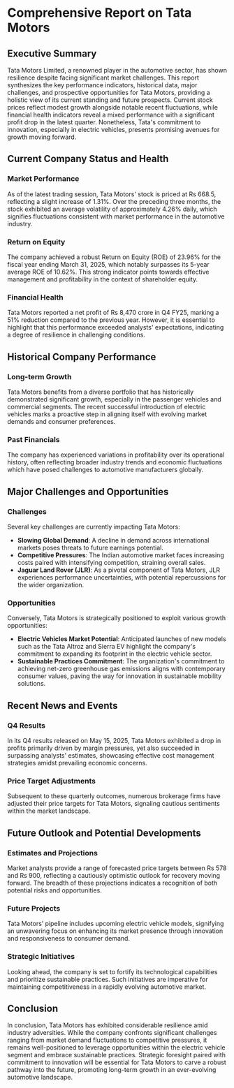 # Comprehensive Report on Tata Motors

## Executive Summary 

Tata Motors Limited, a renowned player in the automotive sector, has shown resilience despite facing significant market challenges. This report synthesizes the key performance indicators, historical data, major challenges, and prospective opportunities for Tata Motors, providing a holistic view of its current standing and future prospects. Current stock prices reflect modest growth alongside notable recent fluctuations, while financial health indicators reveal a mixed performance with a significant profit drop in the latest quarter. Nonetheless, Tata's commitment to innovation, especially in electric vehicles, presents promising avenues for growth moving forward.

## Current Company Status and Health

### Market Performance
As of the latest trading session, Tata Motors' stock is priced at Rs 668.5, reflecting a slight increase of 1.31%. Over the preceding three months, the stock exhibited an average volatility of approximately 4.26% daily, which signifies fluctuations consistent with market performance in the automotive industry.

### Return on Equity
The company achieved a robust Return on Equity (ROE) of 23.96% for the fiscal year ending March 31, 2025, which notably surpasses its 5-year average ROE of 10.62%. This strong indicator points towards effective management and profitability in the context of shareholder equity.

### Financial Health
Tata Motors reported a net profit of Rs 8,470 crore in Q4 FY25, marking a 51% reduction compared to the previous year. However, it is essential to highlight that this performance exceeded analysts' expectations, indicating a degree of resilience in challenging conditions.

## Historical Company Performance

### Long-term Growth
Tata Motors benefits from a diverse portfolio that has historically demonstrated significant growth, especially in the passenger vehicles and commercial segments. The recent successful introduction of electric vehicles marks a proactive step in aligning itself with evolving market demands and consumer preferences.

### Past Financials
The company has experienced variations in profitability over its operational history, often reflecting broader industry trends and economic fluctuations which have posed challenges to automotive manufacturers globally.

## Major Challenges and Opportunities

### Challenges
Several key challenges are currently impacting Tata Motors:
- **Slowing Global Demand**: A decline in demand across international markets poses threats to future earnings potential.
- **Competitive Pressures**: The Indian automotive market faces increasing costs paired with intensifying competition, straining overall sales.
- **Jaguar Land Rover (JLR)**: As a pivotal component of Tata Motors, JLR experiences performance uncertainties, with potential repercussions for the wider organization.

### Opportunities
Conversely, Tata Motors is strategically positioned to exploit various growth opportunities:
- **Electric Vehicles Market Potential**: Anticipated launches of new models such as the Tata Altroz and Sierra EV highlight the company's commitment to expanding its footprint in the electric vehicle sector.
- **Sustainable Practices Commitment**: The organization's commitment to achieving net-zero greenhouse gas emissions aligns with contemporary consumer values, paving the way for innovation in sustainable mobility solutions.

## Recent News and Events

### Q4 Results
In its Q4 results released on May 15, 2025, Tata Motors exhibited a drop in profits primarily driven by margin pressures, yet also succeeded in surpassing analysts' estimates, showcasing effective cost management strategies amidst prevailing economic concerns.

### Price Target Adjustments
Subsequent to these quarterly outcomes, numerous brokerage firms have adjusted their price targets for Tata Motors, signaling cautious sentiments within the market landscape.

## Future Outlook and Potential Developments

### Estimates and Projections
Market analysts provide a range of forecasted price targets between Rs 578 and Rs 900, reflecting a cautiously optimistic outlook for recovery moving forward. The breadth of these projections indicates a recognition of both potential risks and opportunities.

### Future Projects
Tata Motors’ pipeline includes upcoming electric vehicle models, signifying an unwavering focus on enhancing its market presence through innovation and responsiveness to consumer demand.

### Strategic Initiatives
Looking ahead, the company is set to fortify its technological capabilities and prioritize sustainable practices. Such initiatives are imperative for maintaining competitiveness in a rapidly evolving automotive market.

## Conclusion

In conclusion, Tata Motors has exhibited considerable resilience amid industry adversities. While the company confronts significant challenges ranging from market demand fluctuations to competitive pressures, it remains well-positioned to leverage opportunities within the electric vehicle segment and embrace sustainable practices. Strategic foresight paired with commitment to innovation will be essential for Tata Motors to carve a robust pathway into the future, promoting long-term growth in an ever-evolving automotive landscape.